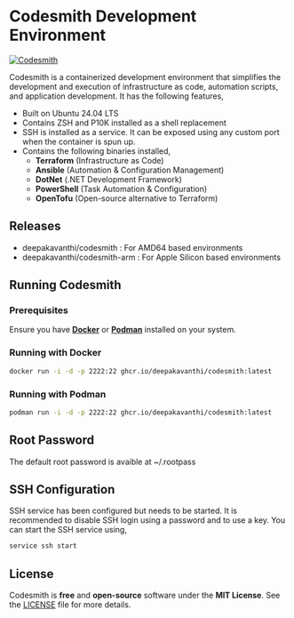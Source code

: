 # Codesmith Development Environment

[![Codesmith](https://github.com/deepakavanthi/codesmith/actions/workflows/build.yml/badge.svg)](https://github.com/deepakavanthi/codesmith/actions/workflows/build.yml)

Codesmith is a containerized development environment that simplifies the development and execution of infrastructure as code, automation scripts, and application development. It has the following features,

- Built on Ubuntu 24.04 LTS
- Contains ZSH and P10K installed as a shell replacement
- SSH is installed as a service. It can be exposed using any custom port when the container is spun up.
- Contains the following binaries installed,
  - **Terraform** (Infrastructure as Code)
  - **Ansible** (Automation & Configuration Management)
  - **DotNet** (.NET Development Framework)
  - **PowerShell** (Task Automation & Configuration)
  - **OpenTofu** (Open-source alternative to Terraform)

## Releases

- deepakavanthi/codesmith : For AMD64 based environments
- deepakavanthi/codesmith-arm : For Apple Silicon based environments

## Running Codesmith

### Prerequisites

Ensure you have **[Docker](https://www.docker.com/products/docker-desktop/)** or **[Podman](https://podman.io/)** installed on your system.

### Running with Docker

```sh
docker run -i -d -p 2222:22 ghcr.io/deepakavanthi/codesmith:latest
```

### Running with Podman

```sh
podman run -i -d -p 2222:22 ghcr.io/deepakavanthi/codesmith:latest
```

## Root Password

The default root password is avaible at ~/.rootpass

## SSH Configuration

SSH service has been configured but needs to be started. It is recommended to disable SSH login using a password and to use a key. You can start the SSH service using,

```sh
service ssh start
```

## License

Codesmith is **free** and **open-source** software under the **MIT License**. See the [LICENSE](LICENSE) file for more details.